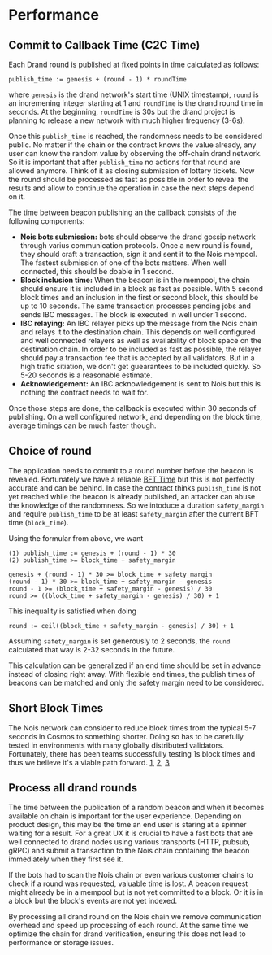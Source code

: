 # Performance

## Commit to Callback Time (C2C Time)

Each Drand round is published at fixed points in time calculated as follows:

```
publish_time := genesis + (round - 1) * roundTime
```

where `genesis` is the drand network's start time (UNIX timestamp), `round` is an incremening integer starting at 1 and `roundTime` is the drand round time in seconds. At the beginning, `roundTime` is 30s but the drand project is planning to release a new network with much higher frequency (3-6s).

Once this `publish_time` is reached, the randomness needs to be considered public. No matter if the chain or the contract knows the value already, any user can know the random value by observing the off-chain drand network. So it is important that after `publish_time` no actions for that round are allowed anymore. Think of it as closing submission of lottery tickets. Now the round should be processed as fast as possible in order to reveal the results and allow to continue the operation in case the next steps depend on it.

The time between beacon publishing an the callback consists of the following components:

- **Nois bots submission:** bots should observe the drand gossip network through varius communication protocols. Once a new round is found, they should craft a transaction, sign it and sent it to the Nois mempool. The fastest submission of one of the bots matters. When well connected, this should be doable in 1 second.
- **Block inclusion time:** When the beacon is in the mempool, the chain should ensure it is included in a block as fast as possible. With 5 second block times and an inclusion in the first or second block, this should be up to 10 seconds. The same transaction processes pending jobs and sends IBC messages. The block is executed in well under 1 second.
- **IBC relaying:** An IBC relayer picks up the message from the Nois chain and relays it to the destination chain. This depends on well configured and well connected relayers as well as availability of block space on the destination chain. In order to be included as fast as possible, the relayer should pay a transaction fee that is accepted by all validators. But in a high trafic sitiation, we don't get guearantees to be included quickly. So 5-20 seconds is a reasonable estimate.
- **Acknowledgement:** An IBC acknowledgement is sent to Nois but this is nothing the contract needs to wait for.

Once those steps are done, the callback is executed within 30 seconds of publishing. On a well configured network, and depending on the block time, average timings can be much faster though.

## Choice of round

<!---
XXX Do we really need this ? I really dont get why we need a safety margin: at the point in time where the dapp request noise.getNextRandomness() then at this point, regardless of how th request is handled, the randomness is gonna come from a future round, so the app has nothing to worry about. 
What I am missing ?
-->

The application needs to commit to a round number before the beacon is revealed.
Fortunately we have a reliable [BFT Time](https://docs.tendermint.com/master/spec/consensus/bft-time.html) but this is not perfectly accurate and can be behind. In case the contract thinks `publish_time` is not yet reached while the beacon is already published, an attacker can abuse the knowledge of the randomness. So we intoduce a duration `safety_margin` and require `publish_time` to be at least `safety_margin` after the current BFT time (`block_time`).

Using the formular from above, we want

```
(1) publish_time := genesis + (round - 1) * 30
(2) publish_time >= block_time + safety_margin

genesis + (round - 1) * 30 >= block_time + safety_margin
(round - 1) * 30 >= block_time + safety_margin - genesis
round - 1 >= (block_time + safety_margin - genesis) / 30
round >= ((block_time + safety_margin - genesis) / 30) + 1
```

This inequality is satisfied when doing

```
round := ceil((block_time + safety_margin - genesis) / 30) + 1
```

Assuming `safety_margin` is set generously to 2 seconds, the `round` calculated that way is 2-32 seconds in the future.

This calculation can be generalized if an end time should be set in advance instead of closing right away. With flexible end times, the publish times of beacons can be matched and only the safety margin need to be considered.

## Short Block Times

The Nois network can consider to reduce block times from the typical 5-7 seconds in Cosmos to something shorter. Doing so has to be carefully tested in environments with many globally distributed validators. Fortunately, there has been teams successfully testing 1s block times and thus we believe it's a viable path forward. [1](https://twitter.com/fekunze/status/1542490680446050304), [2](https://twitter.com/crypto25807202/status/1551197364529967104), [3](https://docs.seinetwork.io/introduction/overview)


## Process all drand rounds

The time between the publication of a random beacon and when it becomes available on chain is
important for the user experience. Depending on product design, this may be the time an end user
is staring at a spinner waiting for a result. For a great UX it is crucial to have a fast
bots that are well connected to drand nodes using various transports (HTTP, pubsub, gRPC) and
submit a transaction to the Nois chain containing the beacon immediately when they first see it.

If the bots had to scan the Nois chain or even various customer chains to check if a round
was requested, valuable time is lost. A beacon request might already be in a mempool but is
not yet committed to a block. Or it is in a block but the block's events are not yet indexed.

By processing all drand round on the Nois chain we remove communication overhead
and speed up processing of each round. At the same time we optimize the chain for
drand verification, ensuring this does not lead to performance or storage issues.